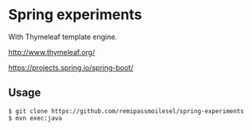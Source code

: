 # Spring experiments 

With Thymeleaf template engine. 

http://www.thymeleaf.org/

https://projects.spring.io/spring-boot/

## Usage

    $ git clone https://github.com/remipassmoilesel/spring-experiments
    $ mvn exec:java
    
    